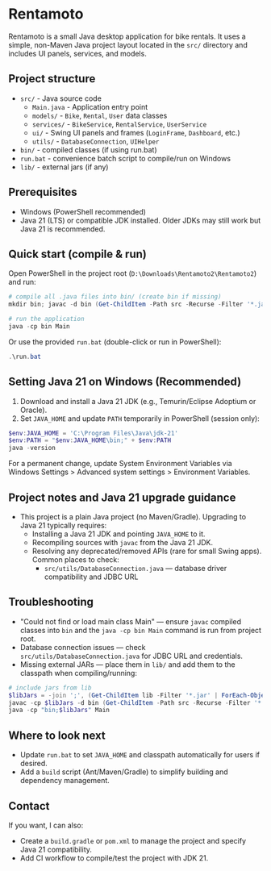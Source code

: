 # Rentamoto

Rentamoto is a small Java desktop application for bike rentals. It uses a simple, non-Maven Java project layout located in the `src/` directory and includes UI panels, services, and models.

## Project structure

- `src/` - Java source code
  - `Main.java` - Application entry point
  - `models/` - `Bike`, `Rental`, `User` data classes
  - `services/` - `BikeService`, `RentalService`, `UserService`
  - `ui/` - Swing UI panels and frames (`LoginFrame`, `Dashboard`, etc.)
  - `utils/` - `DatabaseConnection`, `UIHelper`
- `bin/` - compiled classes (if using run.bat)
- `run.bat` - convenience batch script to compile/run on Windows
- `lib/` - external jars (if any)

## Prerequisites

- Windows (PowerShell recommended)
- Java 21 (LTS) or compatible JDK installed. Older JDKs may still work but Java 21 is recommended.

## Quick start (compile & run)

Open PowerShell in the project root (`D:\Downloads\Rentamoto2\Rentamoto2`) and run:

```powershell
# compile all .java files into bin/ (create bin if missing)
mkdir bin; javac -d bin (Get-ChildItem -Path src -Recurse -Filter '*.java' | ForEach-Object { $_.FullName })

# run the application
java -cp bin Main
```

Or use the provided `run.bat` (double-click or run in PowerShell):

```powershell
.\run.bat
```

## Setting Java 21 on Windows (Recommended)

1. Download and install a Java 21 JDK (e.g., Temurin/Eclipse Adoptium or Oracle).
2. Set `JAVA_HOME` and update `PATH` temporarily in PowerShell (session only):

```powershell
$env:JAVA_HOME = 'C:\Program Files\Java\jdk-21'
$env:PATH = "$env:JAVA_HOME\bin;" + $env:PATH
java -version
```

For a permanent change, update System Environment Variables via Windows Settings > Advanced system settings > Environment Variables.

## Project notes and Java 21 upgrade guidance

- This project is a plain Java project (no Maven/Gradle). Upgrading to Java 21 typically requires:
  - Installing a Java 21 JDK and pointing `JAVA_HOME` to it.
  - Recompiling sources with `javac` from the Java 21 JDK.
  - Resolving any deprecated/removed APIs (rare for small Swing apps). Common places to check:
    - `src/utils/DatabaseConnection.java` — database driver compatibility and JDBC URL

## Troubleshooting

- "Could not find or load main class Main" — ensure `javac` compiled classes into `bin` and the `java -cp bin Main` command is run from project root.
- Database connection issues — check `src/utils/DatabaseConnection.java` for JDBC URL and credentials.
- Missing external JARs — place them in `lib/` and add them to the classpath when compiling/running:

```powershell
# include jars from lib
$libJars = -join ';', (Get-ChildItem lib -Filter '*.jar' | ForEach-Object { $_.FullName })
javac -cp $libJars -d bin (Get-ChildItem -Path src -Recurse -Filter '*.java' | ForEach-Object { $_.FullName })
java -cp "bin;$libJars" Main
```

## Where to look next

- Update `run.bat` to set `JAVA_HOME` and classpath automatically for users if desired.
- Add a `build` script (Ant/Maven/Gradle) to simplify building and dependency management.

## Contact

If you want, I can also:

- Create a `build.gradle` or `pom.xml` to manage the project and specify Java 21 compatibility.
- Add CI workflow to compile/test the project with JDK 21.

